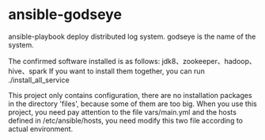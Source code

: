 # ansible-godseye
ansible-playbook deploy distributed log system. godseye is the name of the system.

The confirmed software installed is as follows: jdk8、zookeeper、hadoop、hive、spark
If you want to install them together, you can run ./install_all_service

This project only contains configuration, there are no installation packages in the directory 'files', because some of them are too big.
When you use this project, you need pay attention to the file vars/main.yml and the hosts defined in /etc/ansible/hosts, you need modify this two file according to actual environment.
